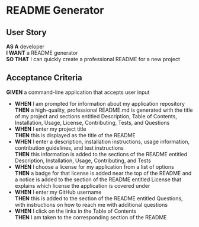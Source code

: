 # README Generator

## User Story
**AS A** developer<br>
**I WANT** a README generator<br>
**SO THAT** I can quickly create a professional README for a new project

## Acceptance Criteria
**GIVEN** a command-line application that accepts user input
- **WHEN** I am prompted for information about my application repository<br>
**THEN** a high-quality, professional README.md is generated with the title of my project and sections entitled Description, Table of Contents, Installation, Usage, License, Contributing, Tests, and Questions
- **WHEN** I enter my project title<br>
**THEN** this is displayed as the title of the README
- **WHEN** I enter a description, installation instructions, usage information, contribution guidelines, and test instructions<br>
**THEN** this information is added to the sections of the README entitled Description, Installation, Usage, Contributing, and Tests
- **WHEN** I choose a license for my application from a list of options<br>
**THEN** a badge for that license is added near the top of the README and a notice is added to the section of the README entitled License that explains which license the application is covered under
- **WHEN** I enter my GitHub username<br>
**THEN** this is added to the section of the README entitled Questions, with instructions on how to reach me with additional questions
- **WHEN** I click on the links in the Table of Contents<br>
**THEN** I am taken to the corresponding section of the README
